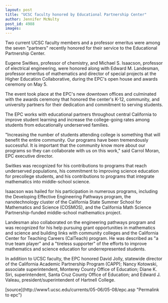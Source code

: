 ```yaml
---
layout: post
title: "UCSC faculty honored by Educational Partnership Center"
author: Jennifer McNulty
post_id: 4988
images:
---
```


<a name="content" id="content"></a>
<p>
  Two current UCSC faculty members and a professor emeritus were among the seven "partners" recently honored for their service to the Educational Partnership Center.
</p>
<p>
  Eugene Switkes, professor of chemistry, and Michael S. Isaacson, professor of electrical engineering, were honored along with Edward M. Landesman, professor emeritus of mathematics and director of special projects at the Higher Education Collaborative, during the EPC's open house and awards ceremony on May 5.
</p>
<p>
  The event took place at the EPC's new downtown offices and culminated with the awards ceremony that honored the center's K-12, community, and university partners for their dedication and commitment to serving students.
</p>
<p>
  The EPC works with educational partners throughout central California to improve student learning and increase the college-going rates among students from educationally underserved families.
</p>
<p>
  "Increasing the number of students attending college is something that will benefit the entire community. Our programs have been tremendously successful. It is important that the community know more about our programs so they can collaborate with us on this work," said Carrol Moran, EPC executive director.
</p>
<p>
  Switkes was recognized for his contributions to programs that reach underserved populations, his commitment to improving science education for precollege students, and his contributions to programs that integrate mathematics into middle-school science.
</p>
<p>
  Isaacson was hailed for his participation in numerous programs, including the Developing Effective Engineering Pathways program, the nanotechnology cluster of the California State Summer School for Mathematics and Science (COSMOS), and the California Math Science Partnership-funded middle-school mathematics project.
</p>
<p>
  Landesman also collaborated on the engineering pathways program and was recognized for his help pursuing grant opportunities in mathematics and science and building links with community colleges and the California Center for Teaching Careers (CalTeach) program. He was described as "a true team player" and a "tireless supporter" of the efforts to improve mathematics and science education for underrepresented students.
</p>
<p>
  In addition to UCSC faculty, the EPC honored David Jolly, statewide director of the California Academic Partnership Program (CAPP); Nancy Kotowski, associate superintendent, Monterey County Office of Education; Diane K. Siri, superintendent, Santa Cruz County Office of Education; and Edward J. Valeau, president/superintendent of Hartnell College.
</p>
[source](http://www1.ucsc.edu/currents/05-06/05-08/epc.asp "Permalink to epc")
